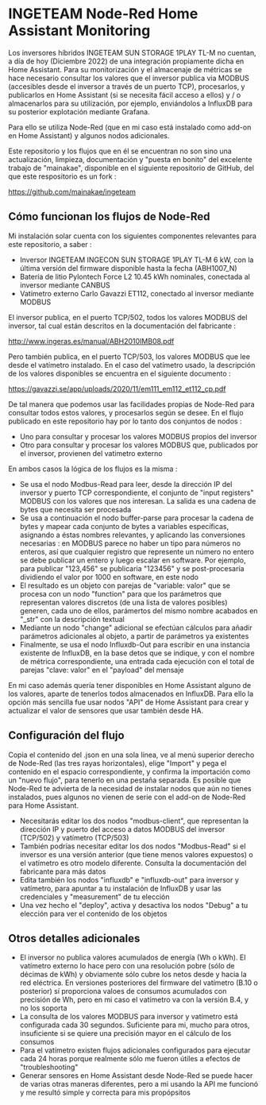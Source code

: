 # INGETEAM Node-Red Home Assistant Monitoring
Los inversores híbridos INGETEAM SUN STORAGE 1PLAY TL-M no cuentan, a día de hoy (Diciembre 2022) de una integración propiamente dicha en Home Assistant. Para su monitorización y el almacenaje de métricas se hace necesario consultar los valores que el inversor publica via MODBUS (accesibles desde el inversor a través de un puerto TCP), procesarlos, y publicarlos en Home Assistant (si se necesita fácil acceso a ellos) y / o almacenarlos para su utilización, por ejemplo, enviándolos a InfluxDB para su posterior explotación mediante Grafana.

Para ello se utiliza Node-Red (que en mi caso está instalado como add-on en Home Assistant) y algunos nodos adicionales.

Este repositorio y los flujos que en él se encuentran no son sino una actualización, limpieza, documentación y "puesta en bonito" del excelente trabajo de "mainakae", disponible en el siguiente repositorio de GitHub, del que este respositorio es un fork :

https://github.com/mainakae/ingeteam

## Cómo funcionan los flujos de Node-Red

Mi instalación solar cuenta con los siguientes componentes relevantes para este repositorio, a saber :
* Inversor INGETEAM INGECON SUN STORAGE 1PLAY TL-M 6 kW, con la última versión del firmware disponible hasta la fecha (ABH1007_N)
* Batería de litio Pylontech Force L2 10.45 kWh nominales, conectada al inversor mediante CANBUS
* Vatímetro externo Carlo Gavazzi ET112, conectado al inversor mediante MODBUS

El inversor publica, en el puerto TCP/502, todos los valores MODBUS del inversor, tal cual están descritos en la documentación del fabricante :

http://www.ingeras.es/manual/ABH2010IMB08.pdf

Pero también publica, en el puerto TCP/503, los valores MODBUS que lee desde el vatímetro instalado. En el caso del vatímetro usado, la descripción de los valores disponibles se encuentra en el siguiente documento :

https://gavazzi.se/app/uploads/2020/11/em111_em112_et112_cp.pdf


De tal manera que podemos usar las facilidades propias de Node-Red para consultar todos estos valores, y procesarlos según se desee. En el flujo publicado en este repositorio hay por lo tanto dos conjuntos de nodos :

* Uno para consultar y procesar los valores MODBUS propios del inversor
* Otro para consultar y procesar los valores MODBUS que, publicados por el inversor, provienen del vatimetro externo


En ambos casos la lógica de los flujos es la misma : 

* Se usa el nodo Modbus-Read para leer, desde la dirección IP del inversor y puerto TCP correspondiente, el conjunto de "input registers" MODBUS con los valores que nos interesan. La salida es una cadena de bytes que necesita ser procesada
* Se usa a continuación el nodo buffer-parse para procesar la cadena de bytes y mapear cada conjunto de bytes a variables específicas, asignando a éstas nombres relevantes, y aplicando las conversiones necesarias : en MODBUS parece no haber un tipo para números no enteros, así que cualquier registro que represente un número no entero se debe publicar un entero y luego escalar en software. Por ejemplo, para publicar "123,456" se publicaria "123456" y se post-procesaría dividiendo el valor por 1000 en software, en este nodo
* El resultado es un objeto con parejas de "variable: valor" que se procesa con un nodo "function" para que los parámetros que representan valores discretos (de una lista de valores posibles) generen, cada uno de ellos, parámertos del mismo nombre acabados en "\_str" con la descripción textual
* Mediante un nodo "change" adicional se efectúan cálculos para añadir parámetros adicionales al objeto, a partir de parámetros ya existentes
* Finalmente, se usa el nodo Influxdb-Out para escribir en una instancia existente de InfluxDB, en la base detos que se indique, y con el nombre de métrica correspondiente, una entrada cada ejecución con el total de parejas "clave: valor" en el "payload" del mensaje

En mi caso además quería tener disponibles en Home Assistant alguno de los valores, aparte de tenerlos todos almacenados en InfluxDB. Para ello la opción más sencilla fue usar nodos "API" de Home Assistant para crear y actualizar el valor de sensores que usar también desde HA.


## Configuración del flujo

Copia el contenido del .json en una sola línea, ve al menú superior derecho de Node-Red (las tres rayas horizontales), elige "Import" y pega el contenido en el espacio correspondiente, y confirma la importación como un "nuevo flujo", para tenerlo en una pestaña separada. Es posible que Node-Red te advierta de la necesidad de instalar nodos que aún no tienes instalados, pues algunos no vienen de serie con el add-on de Node-Red para Home Assistant.

* Necesitarás editar los dos nodos "modbus-client", que representan la dirección IP y puerto del acceso a datos MODBUS del inversor (TCP/502) y vatímetro (TCP/503)
* También podrías necesitar editar los dos nodos "Modbus-Read" si el inversor es una versión anterior (que tiene menos valores expuestos) o el vatímetro es otro modelo diferente. Consulta la documentación del fabricante para más datos
* Edita también los nodos "influxdb" e "influxdb-out" para inversor y vatímetro, para apuntar a tu instalación de InfluxDB y usar las credenciales y "measurement" de tu elección
* Una vez hecho el "deploy", activa y desactiva los nodos "Debug" a tu elección para ver el contenido de los objetos



## Otros detalles adicionales

* El inversor no publica valores acumulados de energía (Wh o kWh). El vatímetro externo lo hace pero con una resolución pobre (sólo de décimas de kWh) y obviamente sólo cubre los netos desde y hacia la red eléctrica. En versiones posteriores del firmware del vatímetro (B.10 o posterior) sí proporciona valoes de consumos acumulados con precisión de Wh, pero en mi caso el vatímetro va con la versión B.4, y no los soporta
* La consulta de los valores MODBUS para inversor y vatímetro está configurada cada 30 segundos. Suficiente para mi, mucho para otros, insuficiente si se quiere una precisión mayor en el cálculo de los consumos
* Para el vatímetro existen flujos adicionales configurados para ejecutar cada 24 horas porque realmente sólo me fueron útiles a efectos de "troubleshooting"
* Generar sensores en Home Assistant desde Node-Red se puede hacer de varias otras maneras diferentes, pero a mi usando la API me funcionó y me resultó simple y correcta para mis propópsitos



